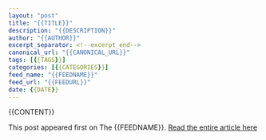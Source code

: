 ```yaml
---
layout: "post"
title: "{{TITLE}}"
description: "{{DESCRIPTION}}"
author: "{{AUTHOR}}"
excerpt_separator: <!--excerpt_end-->
canonical_url: "{{CANONICAL_URL}}"
tags: [{{TAGS}}]
categories: [{{CATEGORIES}}]
feed_name: "{{FEEDNAME}}"
feed_url: "{{FEEDURL}}"
date: {{DATE}}
---
```


{{CONTENT}}

This post appeared first on The {{FEEDNAME}}. [Read the entire article here]({{CANONICAL_URL}})